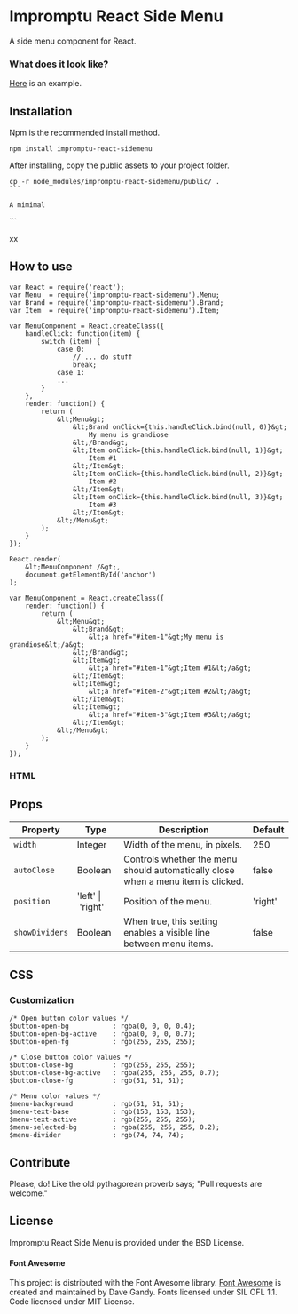 # Impromptu React Side Menu

A side menu component for React. 

### What does it look like?

[Here](http://johanneshilden.github.io/impromptu-react-sidemenu) is an example. 

## Installation

Npm is the recommended install method.

```
npm install impromptu-react-sidemenu
```

After installing, copy the public assets to your project folder.

```
cp -r node_modules/impromptu-react-sidemenu/public/ .                                                                 ```                                   

A mimimal

```
<!DOCTYPE html>
<html lang="en">
<head>
    <meta charset="utf-8">
    <meta http-equiv="X-UA-Compatible" content="IE=edge">
    <meta name="viewport" content="width=device-width, initial-scale=1">
    <title>Impromptu React Side Menu</title>
    <link href="//cdnjs.cloudflare.com/ajax/libs/meyer-reset/2.0/reset.min.css" rel="stylesheet">
    <link href="public/css/impromptu.css" rel="stylesheet">
    <!-- HTML5 shim and Respond.js for IE8 support of HTML5 elements and media queries -->
    <!-- WARNING: Respond.js doesn't work if you view the page via file:// -->
    <!--[if lt IE 9]>
        <script src="https://oss.maxcdn.com/html5shiv/3.7.2/html5shiv.min.js"></script>
        <script src="https://oss.maxcdn.com/respond/1.4.2/respond.min.js"></script>
    <![endif]-->
</head>
<body>
    <div class="impromptu-font-sans" id="anchor"></div>
    <script src="bundle.js"></script>
</body>
</html>
```

xx

## How to use

```
var React = require('react');
var Menu  = require('impromptu-react-sidemenu').Menu;
var Brand = require('impromptu-react-sidemenu').Brand;
var Item  = require('impromptu-react-sidemenu').Item;

var MenuComponent = React.createClass({
    handleClick: function(item) {
        switch (item) {
            case 0:
                // ... do stuff
                break;
            case 1:
            ...
        }
    },
    render: function() {
        return (
            &lt;Menu&gt;
                &lt;Brand onClick={this.handleClick.bind(null, 0)}&gt;
                    My menu is grandiose
                &lt;/Brand&gt;
                &lt;Item onClick={this.handleClick.bind(null, 1)}&gt;
                    Item #1
                &lt;/Item&gt;
                &lt;Item onClick={this.handleClick.bind(null, 2)}&gt;
                    Item #2
                &lt;/Item&gt;
                &lt;Item onClick={this.handleClick.bind(null, 3)}&gt;
                    Item #3
                &lt;/Item&gt;
            &lt;/Menu&gt;
        );
    }
});

React.render(
    &lt;MenuComponent /&gt;,
    document.getElementById('anchor')
);
```

```
var MenuComponent = React.createClass({
    render: function() {
        return (
            &lt;Menu&gt;
                &lt;Brand&gt;
                    &lt;a href="#item-1"&gt;My menu is grandiose&lt;/a&gt;
                &lt;/Brand&gt;
                &lt;Item&gt;
                    &lt;a href="#item-1"&gt;Item #1&lt;/a&gt;
                &lt;/Item&gt;
                &lt;Item&gt;
                    &lt;a href="#item-2"&gt;Item #2&lt;/a&gt;
                &lt;/Item&gt;
                &lt;Item&gt;
                    &lt;a href="#item-3"&gt;Item #3&lt;/a&gt;
                &lt;/Item&gt;
            &lt;/Menu&gt;
        );
    }
});
```

### HTML

## Props

| Property        | Type                     | Description   | Default      | 
| --------------- | ------------------------ | ------------- | ------------ |
| `width`         | Integer                  | Width of the menu, in pixels.  | 250         |
| `autoClose`     | Boolean                  | Controls whether the menu should automatically close when a menu item is clicked.      | false      |
| `position`      | 'left'&nbsp;&vert;&nbsp;'right'         | Position of the menu.     | 'right'            |
| `showDividers`  | Boolean                  | When true, this setting enables a visible line between menu items.     | false    |


<i style="font-size:3.2em; float:right;" class="ion-social-sass"></i>
## CSS

### Customization

```
/* Open button color values */
$button-open-bg           : rgba(0, 0, 0, 0.4);
$button-open-bg-active    : rgba(0, 0, 0, 0.7);
$button-open-fg           : rgb(255, 255, 255);

/* Close button color values */
$button-close-bg          : rgb(255, 255, 255);
$button-close-bg-active   : rgba(255, 255, 255, 0.7);
$button-close-fg          : rgb(51, 51, 51);

/* Menu color values */
$menu-background          : rgb(51, 51, 51);
$menu-text-base           : rgb(153, 153, 153);
$menu-text-active         : rgb(255, 255, 255);
$menu-selected-bg         : rgba(255, 255, 255, 0.2);
$menu-divider             : rgb(74, 74, 74);
```

## Contribute

Please, do! Like the old pythagorean proverb says; "Pull requests are welcome."

## License

Impromptu React Side Menu is provided under the BSD License.

#### Font Awesome

This project is distributed with the Font Awesome library. [Font Awesome](http://fontawesome.io/) is created and maintained by Dave Gandy. Fonts licensed under SIL OFL 1.1. Code licensed under MIT License.
